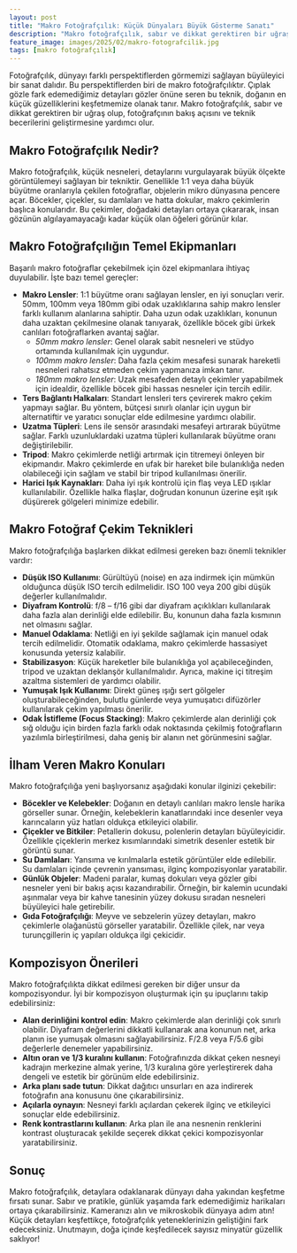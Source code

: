 ```yaml
---
layout: post
title: "Makro Fotoğrafçılık: Küçük Dünyaları Büyük Gösterme Sanatı"
description: "Makro fotoğrafçılık, sabır ve dikkat gerektiren bir uğraş olup, fotoğrafçının bakış açısını ve teknik becerilerini geliştirmesine yardımcı olur."
feature_image: images/2025/02/makro-fotografcilik.jpg
tags: [makro fotoğrafçılık]
---
```


Fotoğrafçılık, dünyayı farklı perspektiflerden görmemizi sağlayan büyüleyici bir sanat dalıdır. Bu perspektiflerden biri de makro fotoğrafçılıktır. Çıplak gözle fark edemediğimiz detayları gözler önüne seren bu teknik, doğanın en küçük güzelliklerini keşfetmemize olanak tanır. Makro fotoğrafçılık, sabır ve dikkat gerektiren bir uğraş olup, fotoğrafçının bakış açısını ve teknik becerilerini geliştirmesine yardımcı olur.

<!--more-->

## Makro Fotoğrafçılık Nedir?

Makro fotoğrafçılık, küçük nesneleri, detaylarını vurgulayarak büyük ölçekte görüntülemeyi sağlayan bir tekniktir. Genellikle 1:1 veya daha büyük büyütme oranlarıyla çekilen fotoğraflar, objelerin mikro dünyasına pencere açar. Böcekler, çiçekler, su damlaları ve hatta dokular, makro çekimlerin başlıca konularıdır. Bu çekimler, doğadaki detayları ortaya çıkararak, insan gözünün algılayamayacağı kadar küçük olan öğeleri görünür kılar.

## Makro Fotoğrafçılığın Temel Ekipmanları

Başarılı makro fotoğraflar çekebilmek için özel ekipmanlara ihtiyaç duyulabilir. İşte bazı temel gereçler:

- **Makro Lensler**: 1:1 büyütme oranı sağlayan lensler, en iyi sonuçları verir. 50mm, 100mm veya 180mm gibi odak uzaklıklarına sahip makro lensler farklı kullanım alanlarına sahiptir. Daha uzun odak uzaklıkları, konunun daha uzaktan çekilmesine olanak tanıyarak, özellikle böcek gibi ürkek canlıları fotoğraflarken avantaj sağlar.
  - *50mm makro lensler*: Genel olarak sabit nesneleri ve stüdyo ortamında kullanılmak için uygundur.
  - *100mm makro lensler*: Daha fazla çekim mesafesi sunarak hareketli nesneleri rahatsız etmeden çekim yapmanıza imkan tanır.
  - *180mm makro lensler*: Uzak mesafeden detaylı çekimler yapabilmek için idealdir, özellikle böcek gibi hassas nesneler için tercih edilir.
- **Ters Bağlantı Halkaları**: Standart lensleri ters çevirerek makro çekim yapmayı sağlar. Bu yöntem, bütçesi sınırlı olanlar için uygun bir alternatiftir ve yaratıcı sonuçlar elde edilmesine yardımcı olabilir.
- **Uzatma Tüpleri**: Lens ile sensör arasındaki mesafeyi artırarak büyütme sağlar. Farklı uzunluklardaki uzatma tüpleri kullanılarak büyütme oranı değiştirilebilir.
- **Tripod**: Makro çekimlerde netliği artırmak için titremeyi önleyen bir ekipmandır. Makro çekimlerde en ufak bir hareket bile bulanıklığa neden olabileceği için sağlam ve stabil bir tripod kullanılması önerilir.
- **Harici Işık Kaynakları**: Daha iyi ışık kontrolü için flaş veya LED ışıklar kullanılabilir. Özellikle halka flaşlar, doğrudan konunun üzerine eşit ışık düşürerek gölgeleri minimize edebilir.

## Makro Fotoğraf Çekim Teknikleri

Makro fotoğrafçılığa başlarken dikkat edilmesi gereken bazı önemli teknikler vardır:

- **Düşük ISO Kullanımı**: Gürültüyü (noise) en aza indirmek için mümkün olduğunca düşük ISO tercih edilmelidir. ISO 100 veya 200 gibi düşük değerler kullanılmalıdır.
- **Diyafram Kontrolü**: f/8 – f/16 gibi dar diyafram açıklıkları kullanılarak daha fazla alan derinliği elde edilebilir. Bu, konunun daha fazla kısmının net olmasını sağlar.
- **Manuel Odaklama**: Netliği en iyi şekilde sağlamak için manuel odak tercih edilmelidir. Otomatik odaklama, makro çekimlerde hassasiyet konusunda yetersiz kalabilir.
- **Stabilizasyon**: Küçük hareketler bile bulanıklığa yol açabileceğinden, tripod ve uzaktan deklanşör kullanılmalıdır. Ayrıca, makine içi titreşim azaltma sistemleri de yardımcı olabilir.
- **Yumuşak Işık Kullanımı**: Direkt güneş ışığı sert gölgeler oluşturabileceğinden, bulutlu günlerde veya yumuşatıcı difüzörler kullanılarak çekim yapılması önerilir.
- **Odak İstifleme (Focus Stacking)**: Makro çekimlerde alan derinliği çok sığ olduğu için birden fazla farklı odak noktasında çekilmiş fotoğrafların yazılımla birleştirilmesi, daha geniş bir alanın net görünmesini sağlar.

## İlham Veren Makro Konuları

Makro fotoğrafçılığa yeni başlıyorsanız aşağıdaki konular ilginizi çekebilir:

- **Böcekler ve Kelebekler**: Doğanın en detaylı canlıları makro lensle harika görseller sunar. Örneğin, kelebeklerin kanatlarındaki ince desenler veya karıncaların yüz hatları oldukça etkileyici olabilir.
- **Çiçekler ve Bitkiler**: Petallerin dokusu, polenlerin detayları büyüleyicidir. Özellikle çiçeklerin merkez kısımlarındaki simetrik desenler estetik bir görüntü sunar.
- **Su Damlaları**: Yansıma ve kırılmalarla estetik görüntüler elde edilebilir. Su damlaları içinde çevrenin yansıması, ilginç kompozisyonlar yaratabilir.
- **Günlük Objeler**: Madeni paralar, kumaş dokuları veya gözler gibi nesneler yeni bir bakış açısı kazandırabilir. Örneğin, bir kalemin ucundaki aşınmalar veya bir kahve tanesinin yüzey dokusu sıradan nesneleri büyüleyici hale getirebilir.
- **Gıda Fotoğrafçılığı**: Meyve ve sebzelerin yüzey detayları, makro çekimlerle olağanüstü görseller yaratabilir. Özellikle çilek, nar veya turunçgillerin iç yapıları oldukça ilgi çekicidir.

## Kompozisyon Önerileri

Makro fotoğrafçılıkta dikkat edilmesi gereken bir diğer unsur da kompozisyondur. İyi bir kompozisyon oluşturmak için şu ipuçlarını takip edebilirsiniz:

- **Alan derinliğini kontrol edin**: Makro çekimlerde alan derinliği çok sınırlı olabilir. Diyafram değerlerini dikkatli kullanarak ana konunun net, arka planın ise yumuşak olmasını sağlayabilirsiniz. F/2.8 veya F/5.6 gibi değerlerle denemeler yapabilirsiniz.
- **Altın oran ve 1/3 kuralını kullanın**: Fotoğrafınızda dikkat çeken nesneyi kadrajın merkezine almak yerine, 1/3 kuralına göre yerleştirerek daha dengeli ve estetik bir görünüm elde edebilirsiniz.
- **Arka planı sade tutun**: Dikkat dağıtıcı unsurları en aza indirerek fotoğrafın ana konusunu öne çıkarabilirsiniz.
- **Açılarla oynayın**: Nesneyi farklı açılardan çekerek ilginç ve etkileyici sonuçlar elde edebilirsiniz.
- **Renk kontrastlarını kullanın**: Arka plan ile ana nesnenin renklerini kontrast oluşturacak şekilde seçerek dikkat çekici kompozisyonlar yaratabilirsiniz.

## Sonuç

Makro fotoğrafçılık, detaylara odaklanarak dünyayı daha yakından keşfetme fırsatı sunar. Sabır ve pratikle, günlük yaşamda fark edemediğimiz harikaları ortaya çıkarabilirsiniz. Kameranızı alın ve mikroskobik dünyaya adım atın! Küçük detayları keşfettikçe, fotoğrafçılık yeteneklerinizin geliştiğini fark edeceksiniz. Unutmayın, doğa içinde keşfedilecek sayısız minyatür güzellik saklıyor!